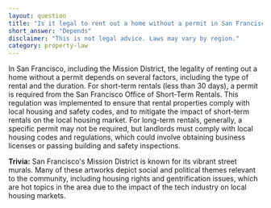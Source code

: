 ```yaml
---
layout: question
title: "Is it legal to rent out a home without a permit in San Francisco's Mission District?"
short_answer: "Depends"
disclaimer: "This is not legal advice. Laws may vary by region."
category: property-law
---
```

In San Francisco, including the Mission District, the legality of renting out a home without a permit depends on several factors, including the type of rental and the duration. For short-term rentals (less than 30 days), a permit is required from the San Francisco Office of Short-Term Rentals. This regulation was implemented to ensure that rental properties comply with local housing and safety codes, and to mitigate the impact of short-term rentals on the local housing market. For long-term rentals, generally, a specific permit may not be required, but landlords must comply with local housing codes and regulations, which could involve obtaining business licenses or passing building and safety inspections.

**Trivia:** San Francisco's Mission District is known for its vibrant street murals. Many of these artworks depict social and political themes relevant to the community, including housing rights and gentrification issues, which are hot topics in the area due to the impact of the tech industry on local housing markets.
